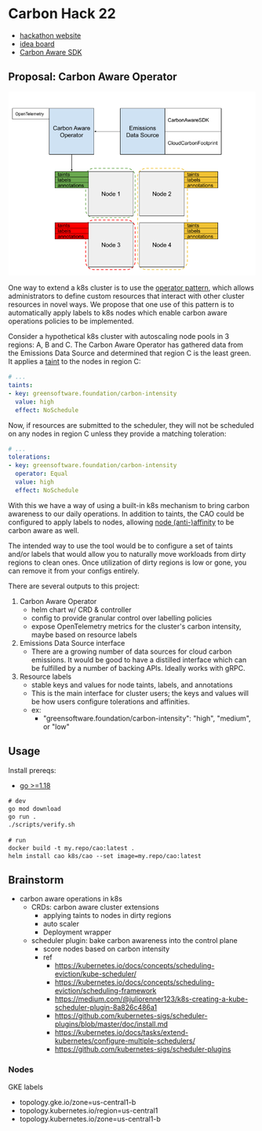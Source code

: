 # Carbon Hack 22
- [hackathon website](https://taikai.network/gsf/hackathons/carbonhack22)
- [idea board](https://docs.google.com/document/d/14VQZwFe-Q8bxf1TbsNNOXfTT37BFGVfUfk0MzP7rE6c/edit#heading=h.68fgvwg50ibg)
- [Carbon Aware SDK](https://github.com/Green-Software-Foundation/carbon-aware-sdk)

## Proposal: Carbon Aware Operator

![Carbon Aware Operator Architecture](docs/cao-architecture.png)

One way to extend a k8s cluster is to use the [operator pattern](https://kubernetes.io/docs/concepts/extend-kubernetes/operator/), which allows administrators to define custom resources that interact with other cluster resources in novel ways. We propose that one use of this pattern is to automatically apply labels to k8s nodes which enable carbon aware operations policies to be implemented. 

Consider a hypothetical k8s cluster with autoscaling node pools in 3 regions: A, B and C. The Carbon Aware Operator has gathered data from the Emissions Data Source and determined that region C is the least green. It applies a [taint](https://kubernetes.io/docs/concepts/scheduling-eviction/taint-and-toleration/) to the nodes in region C:

```yaml
# ...
taints:
- key: greensoftware.foundation/carbon-intensity
  value: high
  effect: NoSchedule
```

Now, if resources are submitted to the scheduler, they will not be scheduled on any nodes in region C unless they provide a matching toleration:

```yaml
# ...
tolerations:
- key: greensoftware.foundation/carbon-intensity
  operator: Equal
  value: high
  effect: NoSchedule
```

With this we have a way of using a built-in k8s mechanism to bring carbon awareness to our daily operations. In addition to taints, the CAO could be configured to apply labels to nodes, allowing [node (anti-)affinity](https://kubernetes.io/docs/concepts/scheduling-eviction/assign-pod-node) to be carbon aware as well.

The intended way to use the tool would be to configure a set of taints and/or labels that would allow you to naturally move workloads from dirty regions to clean ones. Once utilization of dirty regions is low or gone, you can remove it from your configs entirely.

There are several outputs to this project:
1. Carbon Aware Operator
   - helm chart w/ CRD & controller
   - config to provide granular control over labelling policies
   - expose OpenTelemetry metrics for the cluster's carbon intensity, maybe based on resource labels
2. Emissions Data Source interface
   - There are a growing number of data sources for cloud carbon emissions. It would be good to have a distilled interface which can be fulfilled by a number of backing APIs. Ideally works with gRPC.
3. Resource labels
   - stable keys and values for node taints, labels, and annotations
   - This is the main interface for cluster users; the keys and values will be how users configure tolerations and affinities.
   - ex:
     - "greensoftware.foundation/carbon-intensity": "high", "medium", or "low"


## Usage
Install prereqs:
  - [go >=1.18](https://go.dev/dl/)

```
# dev
go mod download
go run .
./scripts/verify.sh

# run
docker build -t my.repo/cao:latest .
helm install cao k8s/cao --set image=my.repo/cao:latest
```

## Brainstorm
- carbon aware operations in k8s
  - CRDs: carbon aware cluster extensions
    - applying taints to nodes in dirty regions
    - auto scaler
    - Deployment wrapper
  - scheduler plugin: bake carbon awareness into the control plane
    - score nodes based on carbon intensity
    - ref
      - https://kubernetes.io/docs/concepts/scheduling-eviction/kube-scheduler/
      - https://kubernetes.io/docs/concepts/scheduling-eviction/scheduling-framework
      - https://medium.com/@juliorenner123/k8s-creating-a-kube-scheduler-plugin-8a826c486a1
      - https://github.com/kubernetes-sigs/scheduler-plugins/blob/master/doc/install.md
      - https://kubernetes.io/docs/tasks/extend-kubernetes/configure-multiple-schedulers/
      - https://github.com/kubernetes-sigs/scheduler-plugins

### Nodes
GKE labels
  - topology.gke.io/zone=us-central1-b
  - topology.kubernetes.io/region=us-central1
  - topology.kubernetes.io/zone=us-central1-b




